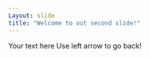 ```yaml
---
Layout: slide
title: "Welcome to out second slide!"
---
```

Your text here
Use left arrow to go back!


